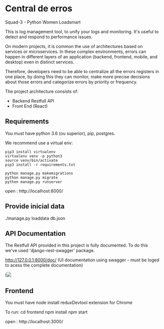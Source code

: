 # Central de erros 
Squad-3 - Python Women Loadsmart

This is  log management tool, to unify your logs and  monitoring.
It's useful to detect and respond to performance issues.

On modern projects, it is  common the use of architectures based on services or microservices. 
In these complex environments, errors can happen in different layers of an application 
(backend, frontend, mobile, and desktop) even in distinct services. 

Therefore, developers need to be able to centralize all the errors registers in one place, 
by doing this they can monitor, make more precise decisions about those errors and 
categorize errors by priority or frequency. 


The project architecture consists of:
- Backend Restfull API 
- Front End (React)


## Requirements

You must have python 3.6 (ou superior), pip, postgres.

We recommend use a virtual env:

    pip3 install virtualenv
    virtualenv venv -p python3
    source venv/bin/activate 
    pip3 install -r requirements.txt

    python manage.py makemigrations
    python manage.py migrate
    python manage.py runserver


open : http://localhost:8000/



## Provide inicial data

./manage.py loaddata db.json

    
## API Documentation 

The Restfull API provided in this project is fully documented. 
To do this we've used 'django-rest-swagger' package.


http://127.0.0.1:8000/doc/ 
(UI documentation using swagger - must be loged to acess the complete documentation)


!![](https://github.com/codenation-dev/squad-3-ad-python-women-loadsmart-1/blob/master/documentation.png)


## Frontend 
You must have node
install reduxDevtool extension for Chrome

To run:
    cd frontend
    npm install
    npm start

open : http://localhost:3000/

